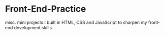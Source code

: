 # Front-End-Practice
misc. mini projects I built in HTML, CSS and JavaScript to sharpen my front-end development skills
